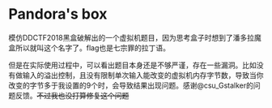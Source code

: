 # Pandora's box

模仿DDCTF2018黑盒破解出的一个虚拟机题目，因为思考盒子时想到了潘多拉魔盒所以就叫这个名字了。flag也是七宗罪的拉丁语。

但是在实际使用过程中，可以看出题目本身还是不够严谨，存在一些漏洞。比如没有做输入的溢出控制，且没有限制单次输入能改变的虚拟机内存字节数，导致当你改变的字节多于我设置的9个时，会导致结果出现问题。感谢@csu_Gstalker的问题反馈。~~不过我也没打算修复这个问题~~